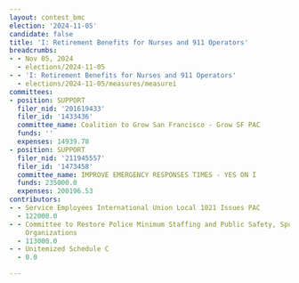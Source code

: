 ```yaml
---
layout: contest_bmc
election: '2024-11-05'
candidate: false
title: 'I: Retirement Benefits for Nurses and 911 Operators'
breadcrumbs:
- - Nov 05, 2024
  - elections/2024-11-05
- - 'I: Retirement Benefits for Nurses and 911 Operators'
  - elections/2024-11-05/measures/measurei
committees:
- position: SUPPORT
  filer_nid: '201619433'
  filer_id: '1433436'
  committee_name: Coalition to Grow San Francisco - Grow SF PAC
  funds: ''
  expenses: 14939.78
- position: SUPPORT
  filer_nid: '211945557'
  filer_id: '1473458'
  committee_name: IMPROVE EMERGENCY RESPONSES TIMES - YES ON I
  funds: 235000.0
  expenses: 200196.53
contributors:
- - Service Employees International Union Local 1021 Issues PAC
  - 122000.0
- - Committee to Restore Police Minimum Staffing and Public Safety, Sponsored by Labor
    Organizations
  - 113000.0
- - Unitemized Schedule C
  - 0.0

---
```


